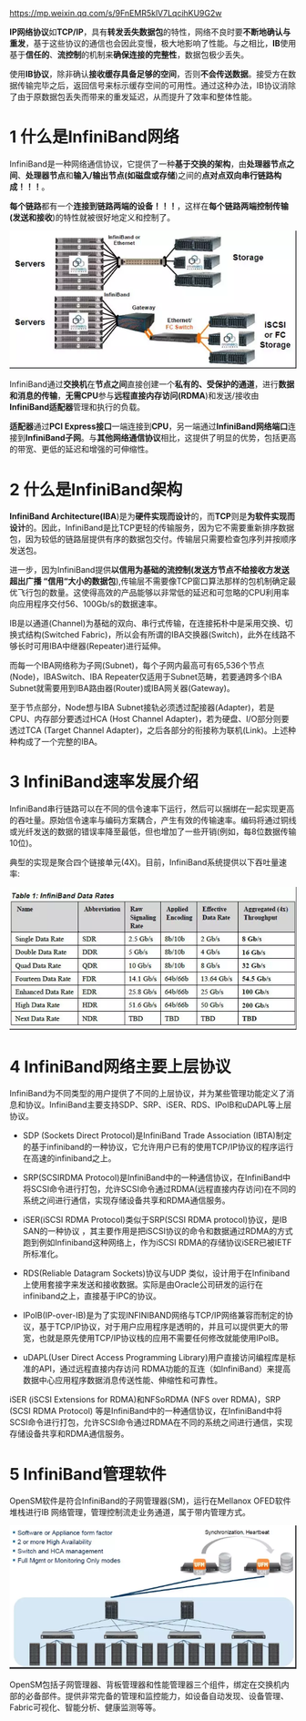 https://mp.weixin.qq.com/s/9FnEMR5klV7LqcihKU9G2w

**IP网络协议**如**TCP/IP**，具有**转发丢失数据包**的特性，网络不良时要**不断地确认与重发**，基于这些协议的通信也会因此变慢，极大地影响了性能。与之相比，**IB**使用基于**信任的**、**流控制**的机制来**确保连接的完整性**，数据包极少丢失。

使用**IB协议**，除非确认**接收缓存具备足够的空间**，否则**不会传送数据**。接受方在数据传输完毕之后，返回信号来标示缓存空间的可用性。通过这种办法，IB协议消除了由于原数据包丢失而带来的重发延迟，从而提升了效率和整体性能。

# 1 什么是InfiniBand网络

InfiniBand是一种网络通信协议，它提供了一种**基于交换的架构**，由**处理器节点之间**、**处理器节点**和**输入/输出节点(如磁盘或存储**)之间的**点对点双向串行链路构成！！！**。

**每个链路**都有一个**连接到链路两端的设备！！！**，这样在**每个链路两端控制传输(发送和接收**)的特性就被很好地定义和控制了。

![config](./images/5.png)

InfiniBand通过**交换机**在**节点之间**直接创建一个**私有的、受保护的通道**，进行**数据和消息的传输**，**无需CPU**参与**远程直接内存访问(RDMA**)和发送/接收由**InfiniBand适配器**管理和执行的负载。

**适配器**通过**PCI Express接口**一端连接到**CPU**，另一端通过**InfiniBand网络端口**连接到**InfiniBand子网**。与**其他网络通信协议**相比，这提供了明显的优势，包括更高的带宽、更低的延迟和增强的可伸缩性。

# 2 什么是InfiniBand架构

**InfiniBand Architecture(IBA**)是为**硬件实现而设计**的，而**TCP**则是**为软件实现而设计**的。因此，InfiniBand是比TCP更轻的传输服务，因为它不需要重新排序数据包，因为较低的链路层提供有序的数据包交付。传输层只需要检查包序列并按顺序发送包。

进一步，因为InfiniBand提供**以信用为基础的流控制(发送方节点不给接收方发送超出广播 “信用“大小的数据包**),传输层不需要像TCP窗口算法那样的包机制确定最优飞行包的数量。这使得高效的产品能够以非常低的延迟和可忽略的CPU利用率向应用程序交付56、100Gb/s的数据速率。

IB是以通道(Channel)为基础的双向、串行式传输，在连接拓朴中是采用交换、切换式结构(Switched Fabric)，所以会有所谓的IBA交换器(Switch)，此外在线路不够长时可用IBA中继器(Repeater)进行延伸。

而每一个IBA网络称为子网(Subnet)，每个子网内最高可有65,536个节点(Node)，IBASwitch、IBA Repeater仅适用于Subnet范畴，若要通跨多个IBA Subnet就需要用到IBA路由器(Router)或IBA网关器(Gateway)。

至于节点部分，Node想与IBA Subnet接轨必须透过配接器(Adapter)，若是CPU、内存部分要透过HCA (Host Channel Adapter)，若为硬盘、I/O部分则要透过TCA (Target Channel Adapter)，之后各部分的衔接称为联机(Link)。上述种种构成了一个完整的IBA。

# 3 InfiniBand速率发展介绍

InfiniBand串行链路可以在不同的信令速率下运行，然后可以捆绑在一起实现更高的吞吐量。原始信令速率与编码方案耦合，产生有效的传输速率。编码将通过铜线或光纤发送的数据的错误率降至最低，但也增加了一些开销(例如，每8位数据传输10位)。

典型的实现是聚合四个链接单元(4X)。目前，InfiniBand系统提供以下吞吐量速率:

![config](./images/6.png)

# 4 InfiniBand网络主要上层协议

InfiniBand为不同类型的用户提供了不同的上层协议，并为某些管理功能定义了消息和协议。InfiniBand主要支持SDP、SRP、iSER、RDS、IPoIB和uDAPL等上层协议。

- SDP (Sockets Direct Protocol)是InfiniBand Trade Association (IBTA)制定的基于infiniband的一种协议，它允许用户已有的使用TCP/IP协议的程序运行在高速的infiniband之上。

- SRP(SCSIRDMA Protocol)是InfiniBand中的一种通信协议，在InfiniBand中将SCSI命令进行打包，允许SCSI命令通过RDMA(远程直接内存访问)在不同的系统之间进行通信，实现存储设备共享和RDMA通信服务。

- iSER(iSCSI RDMA Protocol)类似于SRP(SCSI RDMA protocol)协议，是IB SAN的一种协议 ，其主要作用是把iSCSI协议的命令和数据通过RDMA的方式跑到例如Infiniband这种网络上，作为iSCSI RDMA的存储协议iSER已被IETF所标准化。

- RDS(Reliable Datagram Sockets)协议与UDP 类似，设计用于在Infiniband 上使用套接字来发送和接收数据。实际是由Oracle公司研发的运行在infiniband之上，直接基于IPC的协议。

- IPoIB(IP-over-IB)是为了实现INFINIBAND网络与TCP/IP网络兼容而制定的协议，基于TCP/IP协议，对于用户应用程序是透明的，并且可以提供更大的带宽，也就是原先使用TCP/IP协议栈的应用不需要任何修改就能使用IPoIB。

- uDAPL(User Direct Access Programming Library)用户直接访问编程库是标准的API，通过远程直接内存访问 RDMA功能的互连（如InfiniBand）来提高数据中心应用程序数据消息传送性能、伸缩性和可靠性。

iSER (iSCSI Extensions for RDMA)和NFSoRDMA (NFS over RDMA)，SRP (SCSI RDMA Protocol) 等是InfiniBand中的一种通信协议，在InfiniBand中将SCSI命令进行打包，允许SCSI命令通过RDMA在不同的系统之间进行通信，实现存储设备共享和RDMA通信服务。

# 5 InfiniBand管理软件

OpenSM软件是符合InfiniBand的子网管理器(SM)，运行在Mellanox OFED软件堆栈进行IB 网络管理，管理控制流走业务通道，属于带内管理方式。

![config](./images/7.png)

OpenSM包括子网管理器、背板管理器和性能管理器三个组件，绑定在交换机内部的必备部件。提供非常完备的管理和监控能力，如设备自动发现、设备管理、Fabric可视化、智能分析、健康监测等等。